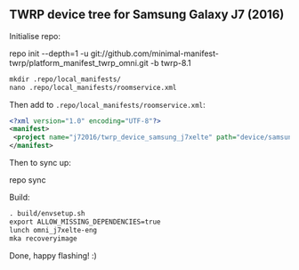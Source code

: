 ## TWRP device tree for Samsung Galaxy J7 (2016)

Initialise repo:

repo init --depth=1 -u git://github.com/minimal-manifest-twrp/platform_manifest_twrp_omni.git -b twrp-8.1

```xml
mkdir .repo/local_manifests/
nano .repo/local_manifests/roomservice.xml
```
Then add to `.repo/local_manifests/roomservice.xml`:

```xml
<?xml version="1.0" encoding="UTF-8"?>
<manifest>
 <project name="j72016/twrp_device_samsung_j7xelte" path="device/samsung/j7xelte" remote="github" revision="android-8.1" />
</manifest>
```
Then to sync up:

repo sync

Build:
```xml
. build/envsetup.sh
export ALLOW_MISSING_DEPENDENCIES=true
lunch omni_j7xelte-eng
mka recoveryimage
```

Done, happy flashing! :)

